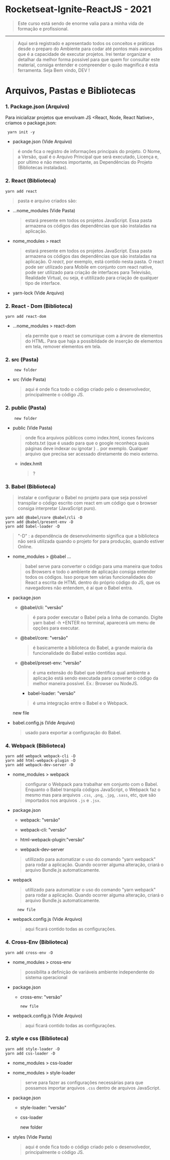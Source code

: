 
# Rocketseat-Ignite-ReactJS - 2021

> Este curso está sendo de enorme valia para  a minha vida de formação e profissional. 
<hr>

> Aqui será registrado e apresentado todos os conceitos e práticas desde o preparo do Ambiente para codar até pontos mais avançados que é a capacidade de executar projetos. Irei tentar organizar e detalhar da melhor forma possível para que quem for consultar este material, consiga entender e compreender o quão magnifica é esta ferramenta. Seja Bem vindo, DEV ! 


# Arquivos, Pastas e Bibliotecas

###  1. Package.json (Arquivo)
Para inicializar projetos que envolvam JS <React, Node, React Native>, criamos o package.json:
 
	 yarn init -y
	 
	 

 - package.json  (Vide Arquivo)

>  é onde fica o registro de informações principais do projeto. O Nome, a Versão, qual é o Arquivo Principal que será executado, Licença e, por ultimo e não menos importante, as Dependências do Projeto (Bibliotecas instaladas).

###  2. React (Biblioteca)
	yarn add react
	
> pasta e arquivo criados são:
- ...nome_modules  (Vide Pasta)
     > estará presente em todos os projetos JavaScript.  Essa pasta armazena os códigos das dependências que são instaladas na aplicação.

 - nome_modules > react 
     > estará presente em todos os projetos JavaScript.  Essa pasta armazena os códigos das dependências que são instaladas na aplicação. O *react*, por exemplo, está contido nesta pasta. O react pode ser utilizado para Mobile em conjunto com react native, pode ser utilizado para criação de interfaces para Televisão, Realidade Virtual, ou seja, é utitilizado para criação de qualquer tipo de interface. 
 - yarn-lock (Vide Arquivo)
     >


###  2. React - Dom (Biblioteca)
	yarn add react-dom
	
 - ...nome_modules > react-dom
     > ela permite que o react se comunique com a árvore de elementos do HTML. Para que haja a possiblidade de inserção de elementos em tela, remover elementos em tela.

###  2.  src (Pasta)
		new folder
	
 -  src  (Vide Pasta)
     > aqui é onde fica todo o código criado pelo o desenvolvedor, principalmente o código JS.
     
###  2.  public (Pasta)
		new folder
	
 -  public  (Vide Pasta)
     > onde fica arquivos públicos como index.html, icones favicons robots.txt (que é usado para que o google reconheça quais páginas deve indexar ou ignotar ) .. por exemplo. Qualquer arquivo que precisa ser acessado diretamente do meio externo.
     - index.hmlt
	      >?

### 3. Babel (Biblioteca)
  > instalar e configurar o Babel no projeto para que seja possível transpilar o código escrito com react em um código que o browser consiga interpretar (JavaScript puro).

    yarn add @babel/core @babel/cli -D
    yarn add @babel/present-env -D
    yarn add babel-loader -D
    
 > "-D" : a dependência de desenvolvimento significa que a biblioteca não será utilizada quando o projeto for para produção, quando estiver Online.
 
 - nome_modules > @babel ...
   > babel serve para converter o código para uma maneira que todos os Browsers e todo o ambiente de aplicação consiga entender todos os códigos.  Isso porque tem várias funcionalidades do React a escrita de HTML dentro do próprio código do JS, que os navegadores não entendem, é aí que o Babel entra.
 - package.json 
   - @babel/cli: "versão"
     > é para poder executar o Babel pela a linha de comando. Digite yarn babel -h +ENTER no terminal, aparecerá um menu de opções para executar.
   -  @babel/core: "versão"
      > é basicamente a biblioteca do Babel, a grande maioria da funcionalidade do Babel estão contidas aqui.
   -  @babel/preset-env: "versão"
      >  é uma extensão do Babel que identifica qual ambiente a aplicação está sendo executada para converter o código da melhor maneira possível. Ex.: Browser ou NodeJS.
      -  babel-loader: "versão"
      >  é uma integração entre o Babel e o Webpack.

	new file
	
 -  babel.config.js  (Vide Arquivo)
     > usado para exportar a configuração do Babel.

###  4. Webpack (Biblioteca)
	yarn add webpack webpack-cli -D
	yarn add html-webpack-plugin -D
	yarn add webpack-dev-server -D
	
 - nome_modules > webpack
     >  configurar o Webpack para trabalhar em conjunto com o Babel. Enquanto o Babel transpila códigos JavaScript, o Webpack faz o mesmo mas para arquivos `.css`, `.png`, `.jpg`, `.sass`, etc, que são importados nos arquivos `.js` e `.jsx`.

- package.json 
   - webpack: "versão"
     > 
   -  webpack-cli: "versão"
     >
    - html-webpack-plugin:"versão"
	 > 
	-  webpack-dev-server
	> utillizado para automatizar o uso do comando "yarn webpack" para rodar a aplicação. Quando ocorrer alguma alteração, criará o arquivo Bundle.js automaticamente.
-  webpack
	> utillizado para automatizar o uso do comando "yarn webpack" para rodar a aplicação. Quando ocorrer alguma alteração, criará o arquivo Bundle.js automaticamente.
	
		 new file
		 
 - webpack.config.js  (Vide Arquivo)
     >aqui ficará contido todas as configurações.


###  4. Cross-Env (Biblioteca)
	yarn add cross-env -D
	
 - nome_modules > cross-env
     >  possibilita  a definição de variáveis ambiente independente do sistema operacional

- package.json 
   - cross-env: "versão"
     > 
   
	
		 new file
		 
 - webpack.config.js  (Vide Arquivo)
     >aqui ficará contido todas as configurações.

###  2.  style e css (Biblioteca)
	yarn add style-loader -D
	yarn add css-loader -D
	
 - nome_modules > css-loader
 - nome_modules > style-loader
     >  serve para fazer as configurações necessárias para que possamos importar arquivos `.css` dentro de arquivos JavaScript.

- package.json 
   - style-loader: "versão"
     > 
    - css-loader
   


		new folder
	
 -  styles  (Vide Pasta)
     > aqui é onde fica todo o código criado pelo o desenvolvedor, principalmente o código JS.
